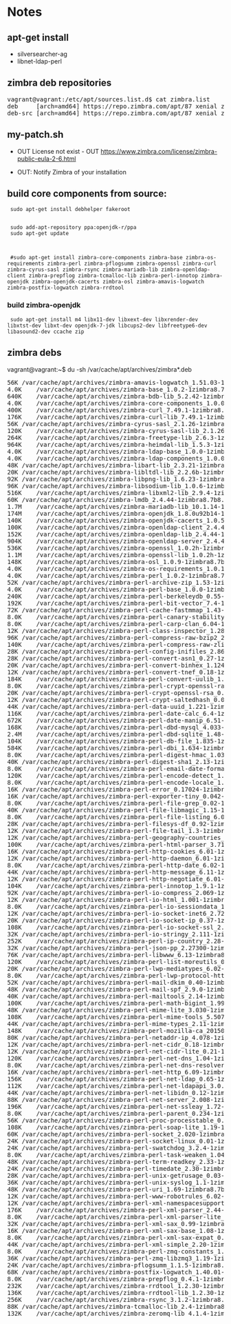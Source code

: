 # Notes


## apt-get install

- silversearcher-ag  
- libnet-ldap-perl


## zimbra deb repositories

<pre>
vagrant@vagrant:/etc/apt/sources.list.d$ cat zimbra.list 
deb     [arch=amd64] https://repo.zimbra.com/apt/87 xenial zimbra
deb-src [arch=amd64] https://repo.zimbra.com/apt/87 xenial zimbra
</pre>


## my-patch.sh


- OUT License not exist - OUT https://www.zimbra.com/license/zimbra-public-eula-2-6.html

- OUT: Notify Zimbra of your installation



## build core components from source:


     sudo apt-get install debhelper fakeroot


     sudo add-apt-repository ppa:openjdk-r/ppa
     sudo apt-get update



     #sudo apt-get install zimbra-core-components zimbra-base zimbra-os-requirements zimbra-perl zimbra-pflogsumm zimbra-openssl zimbra-curl zimbra-cyrus-sasl zimbra-rsync zimbra-mariadb-lib zimbra-openldap-client zimbra-prepflog zimbra-tcmalloc-lib zimbra-perl-innotop zimbra-openjdk zimbra-openjdk-cacerts zimbra-osl zimbra-amavis-logwatch zimbra-postfix-logwatch zimbra-rrdtool


### build zimbra-openjdk

     sudo apt-get install m4 libx11-dev libxext-dev libxrender-dev libxtst-dev libxt-dev openjdk-7-jdk libcups2-dev libfreetype6-dev libasound2-dev ccache zip



zimbra debs
--------------------



vagrant@vagrant:~$ du -sh  /var/cache/apt/archives/zimbra*.deb


<pre>
56K	/var/cache/apt/archives/zimbra-amavis-logwatch_1.51.03-1zimbra8.7b1.16.04_amd64.deb
4.0K	/var/cache/apt/archives/zimbra-base_1.0.2-1zimbra8.7b1.16.04_all.deb
640K	/var/cache/apt/archives/zimbra-bdb-lib_5.2.42-1zimbra8.7b1.16.04_amd64.deb
4.0K	/var/cache/apt/archives/zimbra-core-components_1.0.0-1zimbra8.7b1.16.04_all.deb
400K	/var/cache/apt/archives/zimbra-curl_7.49.1-1zimbra8.7b1.16.04_amd64.deb
176K	/var/cache/apt/archives/zimbra-curl-lib_7.49.1-1zimbra8.7b1.16.04_amd64.deb
56K	/var/cache/apt/archives/zimbra-cyrus-sasl_2.1.26-1zimbra8.7b1.16.04_amd64.deb
120K	/var/cache/apt/archives/zimbra-cyrus-sasl-lib_2.1.26-1zimbra8.7b1.16.04_amd64.deb
264K	/var/cache/apt/archives/zimbra-freetype-lib_2.6.3-1zimbra8.7b1.16.04_amd64.deb
964K	/var/cache/apt/archives/zimbra-heimdal-lib_1.5.3-1zimbra8.7b1.16.04_amd64.deb
4.0K	/var/cache/apt/archives/zimbra-ldap-base_1.0.0-1zimbra8.7b1.16.04_all.deb
4.0K	/var/cache/apt/archives/zimbra-ldap-components_1.0.0-1zimbra8.7b1.16.04_all.deb
48K	/var/cache/apt/archives/zimbra-libart-lib_2.3.21-1zimbra8.7b1.16.04_amd64.deb
20K	/var/cache/apt/archives/zimbra-libltdl-lib_2.2.6b-1zimbra8.7b1.16.04_amd64.deb
92K	/var/cache/apt/archives/zimbra-libpng-lib_1.6.23-1zimbra8.7b1.16.04_amd64.deb
96K	/var/cache/apt/archives/zimbra-libsodium-lib_1.0.6-1zimbra8.7b1.16.04_amd64.deb
516K	/var/cache/apt/archives/zimbra-libxml2-lib_2.9.4-1zimbra8.7b1.16.04_amd64.deb
60K	/var/cache/apt/archives/zimbra-lmdb_2.4.44-1zimbra8.7b8.16.04_amd64.deb
1.7M	/var/cache/apt/archives/zimbra-mariadb-lib_10.1.14-1zimbra8.7b1.16.04_amd64.deb
174M	/var/cache/apt/archives/zimbra-openjdk_1.8.0u92b14-1zimbra8.7b3.16.04_amd64.deb
140K	/var/cache/apt/archives/zimbra-openjdk-cacerts_1.0.5-1zimbra8.7b1.16.04_all.deb
100K	/var/cache/apt/archives/zimbra-openldap-client_2.4.44-1zimbra8.7b8.16.04_amd64.deb
152K	/var/cache/apt/archives/zimbra-openldap-lib_2.4.44-1zimbra8.7b8.16.04_amd64.deb
904K	/var/cache/apt/archives/zimbra-openldap-server_2.4.44-1zimbra8.7b8.16.04_amd64.deb
536K	/var/cache/apt/archives/zimbra-openssl_1.0.2h-1zimbra8.7b1.16.04_amd64.deb
1.1M	/var/cache/apt/archives/zimbra-openssl-lib_1.0.2h-1zimbra8.7b1.16.04_amd64.deb
148K	/var/cache/apt/archives/zimbra-osl_1.0.9-1zimbra8.7b1.16.04_all.deb
4.0K	/var/cache/apt/archives/zimbra-os-requirements_1.0.1-1zimbra8.7b1.16.04_all.deb
4.0K	/var/cache/apt/archives/zimbra-perl_1.0.2-1zimbra8.7b1.16.04_all.deb
52K	/var/cache/apt/archives/zimbra-perl-archive-zip_1.53-1zimbra8.7b1.16.04_all.deb
4.0K	/var/cache/apt/archives/zimbra-perl-base_1.0.0-1zimbra8.7b1.16.04_all.deb
240K	/var/cache/apt/archives/zimbra-perl-berkeleydb_0.55-1zimbra8.7b1.16.04_all.deb
192K	/var/cache/apt/archives/zimbra-perl-bit-vector_7.4-1zimbra8.7b1.16.04_all.deb
72K	/var/cache/apt/archives/zimbra-perl-cache-fastmmap_1.43-1zimbra8.7b1.16.04_all.deb
8.0K	/var/cache/apt/archives/zimbra-perl-canary-stability_2006-1zimbra8.7b1.16.04_all.deb
8.0K	/var/cache/apt/archives/zimbra-perl-carp-clan_6.04-1zimbra8.7b1.16.04_all.deb
12K	/var/cache/apt/archives/zimbra-perl-class-inspector_1.28-1zimbra8.7b1.16.04_all.deb
96K	/var/cache/apt/archives/zimbra-perl-compress-raw-bzip2_2.069-1zimbra8.7b1.16.04_all.deb
140K	/var/cache/apt/archives/zimbra-perl-compress-raw-zlib_2.069-1zimbra8.7b1.16.04_all.deb
28K	/var/cache/apt/archives/zimbra-perl-config-inifiles_2.86-1zimbra8.7b1.16.04_all.deb
28K	/var/cache/apt/archives/zimbra-perl-convert-asn1_0.27-1zimbra8.7b1.16.04_all.deb
20K	/var/cache/apt/archives/zimbra-perl-convert-binhex_1.124-1zimbra8.7b1.16.04_all.deb
12K	/var/cache/apt/archives/zimbra-perl-convert-tnef_0.18-1zimbra8.7b1.16.04_all.deb
184K	/var/cache/apt/archives/zimbra-perl-convert-uulib_1.5-1zimbra8.7b1.16.04_all.deb
8.0K	/var/cache/apt/archives/zimbra-perl-crypt-openssl-random_0.11-1zimbra8.7b1.16.04_amd64.deb
20K	/var/cache/apt/archives/zimbra-perl-crypt-openssl-rsa_0.28-1zimbra8.7b1.16.04_amd64.deb
12K	/var/cache/apt/archives/zimbra-perl-crypt-saltedhash_0.09-1zimbra8.7b1.16.04_all.deb
44K	/var/cache/apt/archives/zimbra-perl-data-uuid_1.221-1zimbra8.7b1.16.04_all.deb
116K	/var/cache/apt/archives/zimbra-perl-date-calc_6.4-1zimbra8.7b1.16.04_all.deb
672K	/var/cache/apt/archives/zimbra-perl-date-manip_6.51-1zimbra8.7b1.16.04_all.deb
168K	/var/cache/apt/archives/zimbra-perl-dbd-mysql_4.033-1zimbra8.7b1.16.04_all.deb
2.4M	/var/cache/apt/archives/zimbra-perl-dbd-sqlite_1.48-1zimbra8.7b1.16.04_all.deb
104K	/var/cache/apt/archives/zimbra-perl-db-file_1.835-1zimbra8.7b1.16.04_all.deb
584K	/var/cache/apt/archives/zimbra-perl-dbi_1.634-1zimbra8.7b1.16.04_all.deb
8.0K	/var/cache/apt/archives/zimbra-perl-digest-hmac_1.03-1zimbra8.7b1.16.04_all.deb
40K	/var/cache/apt/archives/zimbra-perl-digest-sha1_2.13-1zimbra8.7b1.16.04_all.deb
8.0K	/var/cache/apt/archives/zimbra-perl-email-date-format_1.005-1zimbra8.7b1.16.04_all.deb
120K	/var/cache/apt/archives/zimbra-perl-encode-detect_1.01-1zimbra8.7b1.16.04_all.deb
8.0K	/var/cache/apt/archives/zimbra-perl-encode-locale_1.05-1zimbra8.7b1.16.04_all.deb
16K	/var/cache/apt/archives/zimbra-perl-error_0.17024-1zimbra8.7b1.16.04_all.deb
16K	/var/cache/apt/archives/zimbra-perl-exporter-tiny_0.042-1zimbra8.7b1.16.04_all.deb
8.0K	/var/cache/apt/archives/zimbra-perl-file-grep_0.02-1zimbra8.7b1.16.04_all.deb
40K	/var/cache/apt/archives/zimbra-perl-file-libmagic_1.15-1zimbra8.7b1.16.04_all.deb
8.0K	/var/cache/apt/archives/zimbra-perl-file-listing_6.04-1zimbra8.7b1.16.04_all.deb
28K	/var/cache/apt/archives/zimbra-perl-filesys-df_0.92-1zimbra8.7b1.16.04_all.deb
12K	/var/cache/apt/archives/zimbra-perl-file-tail_1.3-1zimbra8.7b1.16.04_all.deb
12K	/var/cache/apt/archives/zimbra-perl-geography-countries_2009041301-1zimbra8.7b1.16.04_all.deb
100K	/var/cache/apt/archives/zimbra-perl-html-parser_3.71-1zimbra8.7b1.16.04_all.deb
16K	/var/cache/apt/archives/zimbra-perl-http-cookies_6.01-1zimbra8.7b1.16.04_all.deb
12K	/var/cache/apt/archives/zimbra-perl-http-daemon_6.01-1zimbra8.7b1.16.04_all.deb
8.0K	/var/cache/apt/archives/zimbra-perl-http-date_6.02-1zimbra8.7b1.16.04_all.deb
44K	/var/cache/apt/archives/zimbra-perl-http-message_6.11-1zimbra8.7b1.16.04_all.deb
12K	/var/cache/apt/archives/zimbra-perl-http-negotiate_6.01-1zimbra8.7b1.16.04_all.deb
104K	/var/cache/apt/archives/zimbra-perl-innotop_1.9.1-1zimbra8.7b1.16.04_all.deb
92K	/var/cache/apt/archives/zimbra-perl-io-compress_2.069-1zimbra8.7b1.16.04_all.deb
12K	/var/cache/apt/archives/zimbra-perl-io-html_1.001-1zimbra8.7b1.16.04_all.deb
8.0K	/var/cache/apt/archives/zimbra-perl-io-sessiondata_1.03-1zimbra8.7b1.16.04_all.deb
12K	/var/cache/apt/archives/zimbra-perl-io-socket-inet6_2.72-1zimbra8.7b1.16.04_all.deb
20K	/var/cache/apt/archives/zimbra-perl-io-socket-ip_0.37-1zimbra8.7b1.16.04_all.deb
108K	/var/cache/apt/archives/zimbra-perl-io-socket-ssl_2.020-1zimbra8.7b1.16.04_all.deb
32K	/var/cache/apt/archives/zimbra-perl-io-stringy_2.111-1zimbra8.7b1.16.04_all.deb
252K	/var/cache/apt/archives/zimbra-perl-ip-country_2.28-1zimbra8.7b1.16.04_all.deb
32K	/var/cache/apt/archives/zimbra-perl-json-pp_2.27300-1zimbra8.7b1.16.04_all.deb
76K	/var/cache/apt/archives/zimbra-perl-libwww_6.13-1zimbra8.7b1.16.04_all.deb
120K	/var/cache/apt/archives/zimbra-perl-list-moreutils_0.413-1zimbra8.7b1.16.04_all.deb
20K	/var/cache/apt/archives/zimbra-perl-lwp-mediatypes_6.02-1zimbra8.7b1.16.04_all.deb
8.0K	/var/cache/apt/archives/zimbra-perl-lwp-protocol-https_6.06-1zimbra8.7b1.16.04_all.deb
52K	/var/cache/apt/archives/zimbra-perl-mail-dkim_0.40-1zimbra8.7b1.16.04_all.deb
48K	/var/cache/apt/archives/zimbra-perl-mail-spf_2.9.0-1zimbra8.7b1.16.04_all.deb
40K	/var/cache/apt/archives/zimbra-perl-mailtools_2.14-1zimbra8.7b1.16.04_all.deb
100K	/var/cache/apt/archives/zimbra-perl-math-bigint_1.999708-1zimbra8.7b1.16.04_all.deb
48K	/var/cache/apt/archives/zimbra-perl-mime-lite_3.030-1zimbra8.7b1.16.04_all.deb
108K	/var/cache/apt/archives/zimbra-perl-mime-tools_5.507-1zimbra8.7b1.16.04_all.deb
44K	/var/cache/apt/archives/zimbra-perl-mime-types_2.11-1zimbra8.7b1.16.04_all.deb
148K	/var/cache/apt/archives/zimbra-perl-mozilla-ca_20150826-1zimbra8.7b1.16.04_all.deb
80K	/var/cache/apt/archives/zimbra-perl-netaddr-ip_4.078-1zimbra8.7b1.16.04_all.deb
12K	/var/cache/apt/archives/zimbra-perl-net-cidr_0.18-1zimbra8.7b1.16.04_all.deb
12K	/var/cache/apt/archives/zimbra-perl-net-cidr-lite_0.21-1zimbra8.7b1.16.04_all.deb
120K	/var/cache/apt/archives/zimbra-perl-net-dns_1.04-1zimbra8.7b1.16.04_all.deb
8.0K	/var/cache/apt/archives/zimbra-perl-net-dns-resolver-programmable_0.003-1zimbra8.7b1.16.04_all.deb
16K	/var/cache/apt/archives/zimbra-perl-net-http_6.09-1zimbra8.7b1.16.04_all.deb
156K	/var/cache/apt/archives/zimbra-perl-net-ldap_0.65-1zimbra8.7b1.16.04_all.deb
112K	/var/cache/apt/archives/zimbra-perl-net-ldapapi_3.0.3-1zimbra8.7b1.16.04_all.deb
44K	/var/cache/apt/archives/zimbra-perl-net-libidn_0.12-1zimbra8.7b1.16.04_all.deb
88K	/var/cache/apt/archives/zimbra-perl-net-server_2.008-1zimbra8.7b1.16.04_all.deb
196K	/var/cache/apt/archives/zimbra-perl-net-ssleay_1.72-1zimbra8.7b1.16.04_amd64.deb
8.0K	/var/cache/apt/archives/zimbra-perl-parent_0.234-1zimbra8.7b1.16.04_all.deb
56K	/var/cache/apt/archives/zimbra-perl-proc-processtable_0.53-1zimbra8.7b1.16.04_all.deb
108K	/var/cache/apt/archives/zimbra-perl-soap-lite_1.19-1zimbra8.7b1.16.04_all.deb
60K	/var/cache/apt/archives/zimbra-perl-socket_2.020-1zimbra8.7b1.16.04_all.deb
24K	/var/cache/apt/archives/zimbra-perl-socket-linux_0.01-1zimbra8.7b1.16.04_all.deb
24K	/var/cache/apt/archives/zimbra-perl-swatchdog_3.2.4-1zimbra8.7b1.16.04_all.deb
8.0K	/var/cache/apt/archives/zimbra-perl-task-weaken_1.04-1zimbra8.7b1.16.04_all.deb
48K	/var/cache/apt/archives/zimbra-perl-term-readkey_2.33-1zimbra8.7b1.16.04_all.deb
24K	/var/cache/apt/archives/zimbra-perl-timedate_2.30-1zimbra8.7b1.16.04_all.deb
28K	/var/cache/apt/archives/zimbra-perl-unix-getrusage_0.03-1zimbra8.7b1.16.04_all.deb
36K	/var/cache/apt/archives/zimbra-perl-unix-syslog_1.1-1zimbra8.7b1.16.04_all.deb
48K	/var/cache/apt/archives/zimbra-perl-uri_1.69-1zimbra8.7b1.16.04_all.deb
12K	/var/cache/apt/archives/zimbra-perl-www-robotrules_6.02-1zimbra8.7b1.16.04_all.deb
12K	/var/cache/apt/archives/zimbra-perl-xml-namespacesupport_1.11-1zimbra8.7b1.16.04_all.deb
176K	/var/cache/apt/archives/zimbra-perl-xml-parser_2.44-1zimbra8.7b1.16.04_all.deb
8.0K	/var/cache/apt/archives/zimbra-perl-xml-parser-lite_0.721-1zimbra8.7b1.16.04_all.deb
32K	/var/cache/apt/archives/zimbra-perl-xml-sax_0.99-1zimbra8.7b1.16.04_all.deb
16K	/var/cache/apt/archives/zimbra-perl-xml-sax-base_1.08-1zimbra8.7b1.16.04_all.deb
8.0K	/var/cache/apt/archives/zimbra-perl-xml-sax-expat_0.51-1zimbra8.7b1.16.04_all.deb
44K	/var/cache/apt/archives/zimbra-perl-xml-simple_2.20-1zimbra8.7b1.16.04_all.deb
8.0K	/var/cache/apt/archives/zimbra-perl-zmq-constants_1.04-1zimbra8.7b1.16.04_all.deb
36K	/var/cache/apt/archives/zimbra-perl-zmq-libzmq3_1.19-1zimbra8.7b1.16.04_amd64.deb
24K	/var/cache/apt/archives/zimbra-pflogsumm_1.1.5-1zimbra8.7b1.16.04_amd64.deb
68K	/var/cache/apt/archives/zimbra-postfix-logwatch_1.40.01-1zimbra8.7b1.16.04_amd64.deb
8.0K	/var/cache/apt/archives/zimbra-prepflog_0.4.1-1zimbra8.7b1.16.04_amd64.deb
232K	/var/cache/apt/archives/zimbra-rrdtool_1.2.30-1zimbra8.7b1.16.04_amd64.deb
136K	/var/cache/apt/archives/zimbra-rrdtool-lib_1.2.30-1zimbra8.7b1.16.04_amd64.deb
256K	/var/cache/apt/archives/zimbra-rsync_3.1.2-1zimbra8.7b1.16.04_amd64.deb
88K	/var/cache/apt/archives/zimbra-tcmalloc-lib_2.4-1zimbra8.7b1.16.04_amd64.deb
132K	/var/cache/apt/archives/zimbra-zeromq-lib_4.1.4-1zimbra8.7b1.16.04_amd64.deb
</pre>

